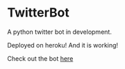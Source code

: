 # TwitterBot

A python twitter bot in development.

Deployed on heroku! And it is working!

Check out the bot [here](https://twitter.com/saranshchopra7)
